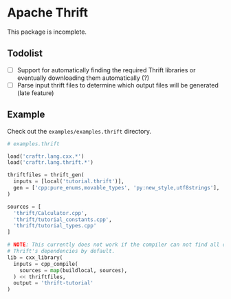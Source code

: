 # Apache Thrift

This package is incomplete.

## Todolist

- [ ] Support for automatically finding the required Thrift libraries
  or eventually downloading them automatically (?)
- [ ] Parse input thrift files to determine which output files will be
  generated (late feature)

## Example

Check out the `examples/examples.thrift` directory.

```python
# examples.thrift

load('craftr.lang.cxx.*')
load('craftr.lang.thrift.*')

thriftfiles = thrift_gen(
  inputs = [local('tutorial.thrift')],
  gen = ['cpp:pure_enums,movable_types', 'py:new_style,utf8strings'],
)

sources = [
  'thrift/Calculator.cpp',
  'thrift/tutorial_constants.cpp',
  'thrift/tutorial_types.cpp'
]

# NOTE: This currently does not work if the compiler can not find all of
# Thrift's dependencies by default.
lib = cxx_library(
  inputs = cpp_compile(
    sources = map(buildlocal, sources),
  ) << thriftfiles,
  output = 'thrift-tutorial'
)
```
